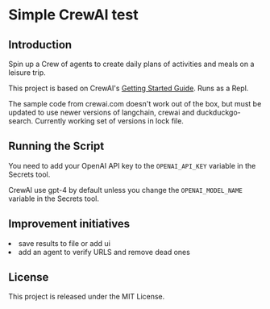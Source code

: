 # Simple CrewAI test

## Introduction
Spin up a Crew of agents to create daily plans of activities and meals on a leisure trip.

This project is based on CrewAI's [Getting Started Guide](https://docs.crewai.com/how-to/Creating-a-Crew-and-kick-it-off/). Runs as a Repl. 

The sample code from crewai.com doesn't work out of the box, but must be updated to use newer versions of langchain, crewai and duckduckgo-search. Currently working set of versions in lock file.

## Running the Script
You need to add your OpenAI API key to the `OPENAI_API_KEY` variable in the Secrets tool.

CrewAI use gpt-4 by default unless you change the `OPENAI_MODEL_NAME` variable in the Secrets tool. 

## Improvement initiatives
<li>save results to file or add ui</li>
<li>add an agent to verify URLS and remove dead ones

## License
This project is released under the MIT License.
